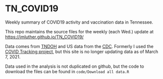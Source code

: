 # TN_COVID19
Weekly summary of COVID19 activity and vaccination data in Tennessee.

This repo maintains the source files for the weekly (each Wed.) update at https://jmluther.github.io/TN_COVID19/ 

Data comes from [TNDOH](https://www.tn.gov/health/cedep/ncov.html) and US data from  the [CDC](https://covid.cdc.gov/covid-data-tracker/#cases_casesper100klast7days). Formerly I used the [COVID Tracking project](https://covidtracking.com/data#state-tn), but this site is no longer updating data as of March 7, 2021.

Data used in the analysis is not duplicated on github, but the code to download the files can be found in `code/Download all data.R`


